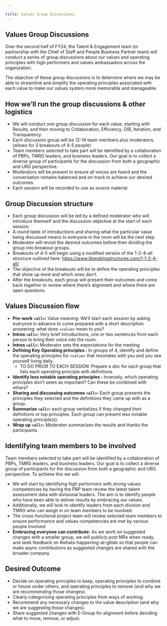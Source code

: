 ```yaml
---

title: Values Group Discussions
---
```


## Values Group Discussions

Over the second half of FY24, the Talent & Engagement team (in partnership with the Chief of Staff and People Business Partner team) will conduct a series of group discussions about our values and operating principles with high performers and values ambassadors across the organization.

The objective of these group discussions is to determine where we may be able to streamline and simplify the operating principles associated with each value to make our values system more memorable and manageable.

## How we’ll run the group discussions & other logistics

- We will conduct one group discussion for each value, starting with Results, and then moving to Collaboration, Efficiency, DIB, Iteration, and Transparency.
- Each discussion group will be 12-14 team members plus moderators. (allows for 3 breakouts of 4-5 people)
- Team members selected to take part will be identified by a collaboration of PBPs, TMRG leaders, and business leaders. Our goal is to collect a diverse group of participants for the discussion from both a geographic and URG perspective.
- Moderators will be present to ensure all voices are heard and the conversation remains balanced and on-track to achieve our desired outcomes.
- Each session will be recorded to use as source material.

## Group Discussion structure

- Each group discussion will be led by a defined moderator who will introduce themself and the discussion objective at the start of each session.
- A round table of introductions and sharing what the particular value being discussed means to everyone in the room will be the next step.
- Moderator will revisit the desired outcomes before then dividing the group into breakout groups.
- Breakouts of 4-5 will begin using a modified version of the 1-2-4-all structure outlined here: https://www.liberatingstructures.com/1-1-2-4-all/
- The objective of the breakouts will be to define the operating principles that show up most and which ones don’t.
- After the breakouts, each group will present their outcomes and come back together to review where there’s alignment and where there are open questions.

## Values Discussion flow

- **Pre-work `<all>`:** Value meaning: We’ll start each session by asking everyone in advance to come prepared with a short description answering: what does `<value>` mean to you?
- **Intros `<all>`:** Very brief introductions, one or two sentences from each person to bring their voice into the room.
- **Intros `<all>`:** Moderator sets the expectations for the meeting
- **Defining Key Operating principles <breakout groups>:** In groups of 4, identify and define the operating principles for `<value>` that resonates with you and you see yourself living daily.
    - TO DO PRIOR TO EACH SESSION: Prepare a doc for each group that lists each operating principle with definitions
- **Identify less notable operating principles <breakout groups>:** Inversely, which operating principles don’t seem as important? Can these be combined with others?
- **Sharing and discussing outcomes `<all>`:** Each group presents the principles they selected and the definitions they came up with as a group.
- **Summarize `<all>`:** each group verbalizes if they changed their definitions or top principles. Each group can present less notable operating principle(s).
- **Wrap up `<all>`:** Moderator summarizes the results and thanks the participants

## Identifying team members to be involved

Team members selected to take part will be identified by a collaboration of PBPs, TMRG leaders, and business leaders. Our goal is to collect a diverse group of participants for the discussion from both a geographic and URG perspective. To achieve this we will:

- We will start by identifying high performers with strong values competencies by having the PBP team review the latest talent assessment data with divisional leaders. The aim is to identify people who have been able to deliver results by embracing our values.
- Additionally, we will look to identify leaders from each division and TMRG who can weigh in on team members to be involved.
- The cross-functional project team will review selected team members to ensure performance and values competencies are met by various people involved
- **Embracing everyone can contribute:** As we work on suggested changes with a smaller group, we will publicly post MRs when ready, and seek feedback on #whats-happening-at-gitlab so that people can make async contributions as suggested changes are shared with the broader company.

## Desired Outcome

- Decide on operating principles to keep, operating principles to combine or house under others, and operating principles to remove (and why we are recommending those changes).
- Clearly categorizing operating principles from ways of working.
- Recommend any necessary changes to the value description (and why we are suggesting those changes).
- Share suggested changes with E-Group for alignment before deciding what to move, remove, or adjust.
